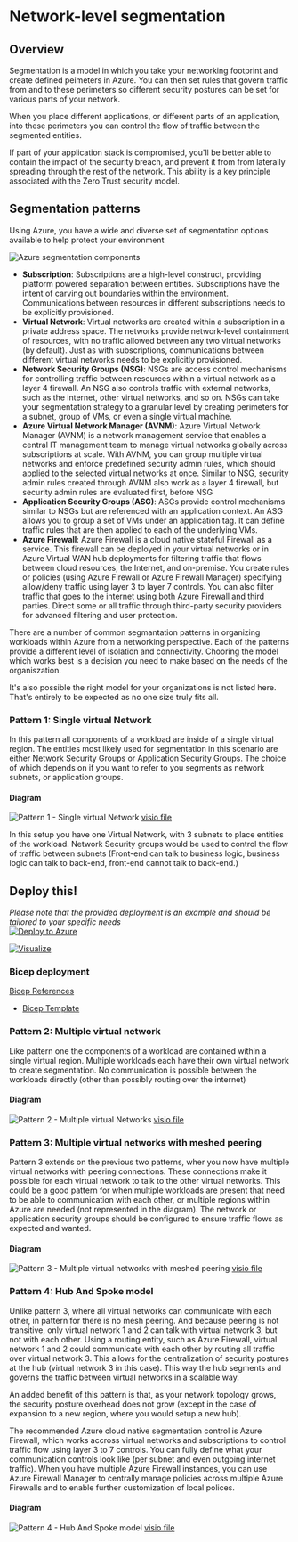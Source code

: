 # Network-level segmentation
## Overview
Segmentation is a model in which you take your networking footprint and create defined peimeters in Azure. You can then set rules that govern traffic from and to these perimeters so different security postures can be set for various parts of your network.

When you place different applications, or different parts of an application, into these perimeters you can control the flow of traffic between the segmented entities.

If part of your application stack is compromised, you'll be better able to contain the impact of the security breach, and prevent it from from laterally spreading through the rest of the network. This ability is a key principle associated with the Zero Trust security model.

## Segmentation patterns
Using Azure, you have a wide and diverse set of segmentation options available to help protect your environment

![Azure segmentation components](https://learn.microsoft.com/en-us/azure/architecture/networking/guide/images/resource-flowchart.png)

- **Subscription**: Subscriptions are a high-level construct, providing platform powered separation between entities. Subscriptions have the intent of carving out boundaries within the environment. Communications between resources in different subscriptions needs to be explicitly provisioned.
- **Virtual Network**: Virtual networks are created within a subscription in a private address space. The networks provide network-level containment of resources, with no traffic allowed between any two virtual networks (by default). Just as with subscriptions, communications between different virtual networks needs to be explicitly provisioned.
- **Network Security Groups (NSG)**: NSGs are access control mechanisms for controlling traffic between resources within a virtual network as a layer 4 firewall. An NSG also controls traffic with external networks, such as the internet, other virtual networks, and so on. NSGs can take your segmentation strategy to a granular level by creating perimeters for a subnet, group of VMs, or even a single virtual machine.
- **Azure Virtual Network Manager (AVNM)**: Azure Virtual Network Manager (AVNM) is a network management service that enables a central IT management team to manage virtual networks globally across subscriptions at scale. With AVNM, you can group multiple virtual networks and enforce predefined security admin rules, which should applied to the selected virtual networks at once. Similar to NSG, security admin rules created through AVNM also work as a layer 4 firewall, but security admin rules are evaluated first, before NSG
- **Application Security Groups (ASG)**: ASGs provide control mechanisms similar to NSGs but are referenced with an application context. An ASG allows you to group a set of VMs under an application tag. It can define traffic rules that are then applied to each of the underlying VMs.
- **Azure Firewall**: Azure Firewall is a cloud native stateful Firewall as a service. This firewall can be deployed in your virtual networks or in Azure Virtual WAN hub deployments for filtering traffic that flows between cloud resources, the Internet, and on-premise. You create rules or policies (using Azure Firewall or Azure Firewall Manager) specifying allow/deny traffic using layer 3 to layer 7 controls. You can also filter traffic that goes to the internet using both Azure Firewall and third parties. Direct some or all traffic through third-party security providers for advanced filtering and user protection.

There are a number of common segmantation patterns in organizing workloads within Azure from a networking perspective. Each of the patterns provide a different level of isolation and connectivity. Chooring the model which works best is a decision you need to make based on the needs of the organiszation.

It's also possible the right model for your organizations is not listed here. That's entirely to be expected as no one size truly fits all. 


### Pattern 1: Single virtual Network
In this pattern all components of a workload are inside of a single virtual region. The entities most likely used for segmentation in this scenario are either Network Security Groups or Application Security Groups. The choice of which depends on if you want to refer to you segments as network subnets, or application groups.

#### Diagram
![Pattern 1 - Single virtual Network](/concepts/images/networkingpattern1.png)
[visio file](/concepts/diagrams/networkingpattern1.vsdx)

In this setup you have one Virtual Network, with 3 subnets to place entities of the workload. Network Security groups would be used to control the flow of traffic between subnets (Front-end can talk to business logic, business logic can talk to back-end, front-end cannot talk to back-end.)

## Deploy this!
*Please note that the provided deployment is an example and should be tailored to your specific needs*  
[![Deploy to Azure](https://aka.ms/deploytoazurebutton)](https://portal.azure.com/#create/Microsoft.Template/uri/https%3A%2F%2Fraw.githubusercontent.com%2Fmarcdekeyser%2Frefarch%2Fmain%2Fcode%2FNetworkPattern1%2Fpattern1.json)

[![Visualize](https://raw.githubusercontent.com/Azure/azure-quickstart-templates/master/1-CONTRIBUTION-GUIDE/images/visualizebutton.svg?sanitize=true)](http://armviz.io/#/?load=https%3A%2F%2Fraw.githubusercontent.com%2Fmarcdekeyser%2Frefarch%2Fmain%2Fcode%2FNetworkPattern1%2Fpattern1.json)

### Bicep deployment
[Bicep References](../references.md#bicep)
* [Bicep Template](https://github.com/marcdekeyser/refarch/blob/man/code/NetworkPattern1/pattern1.bicep)  

### Pattern 2: Multiple virtual network
Like pattern one the components of a workload are contained within a single virtual region. Multiple workloads each have their own virtual network to create segmentation. No communication is possible between the workloads directly (other than possibly routing over the internet)

#### Diagram
![Pattern 2 - Multiple virtual Networks](/concepts/images/networkingpattern2.png)
[visio file](/concepts/diagrams/networkingpattern2.vsdx)

### Pattern 3: Multiple virtual networks with meshed peering
Pattern 3 extends on the previous two patterns, wher you now have multiple virtual networks with peering connections. These connections make it possible for each virtual network to talk to the other virtual networks. This could be a good pattern for when multiple workloads are present that need to be able to communication with each other, or multiple regions within Azure are needed (not represented in the diagram). The network or application security groups should be configured to ensure traffic flows as expected and wanted.

#### Diagram
![Pattern 3 - Multiple virtual networks with meshed peering](/concepts/images/networkingpattern3.png)
[visio file](/concepts/diagrams/networkingpattern3.vsdx)

### Pattern 4: Hub And Spoke model
Unlike pattern 3, where all virtual networks can communicate with each other, in pattern for there is no mesh peering. And because peering is not transitive, only virtual network 1 and 2 can talk with virtual network 3, but not with each other. Using a routing entity, such as Azure Firewall, virtual network 1 and 2 could communicate with each other by routing all traffic over virtual network 3. This allows for the centralization of security postures at the hub (virtual network 3 in this case). This way the hub segments and governs the traffic between virtual networks in a scalable way. 

An added benefit of this pattern is that, as your network topology grows, the security posture overhead does not grow (except in the case of expansion to a new region, where you would setup a new hub).

The recommended Azure cloud native segmentation control is Azure Firewall, which works accross virtual networks and subscriptions to control traffic flow using layer 3 to 7 controls. You can fully define what your communication controls look like (per subnet and even outgoing internet traffic). When you have multiple Azure Firewall instances, you can use Azure Firewall Manager to centrally manage policies across multiple Azure Firewalls and to enable further customization of local polices.

#### Diagram
![Pattern 4 - Hub And Spoke model](/concepts/images/networkingpattern4.png)
[visio file](/concepts/diagrams/networkingpattern4.vsdx)